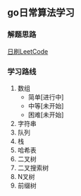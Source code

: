 ## go日常算法学习
### 解题思路
[日刷LeetCode](https://inkdp.cn/leetcode.html)
### 学习路线
1. 数组
    * 简单[进行中]
    * 中等[未开始]
    * 困难[未开始]
2. 字符串
3. 队列
4. 栈
5. 哈希表
6. 二叉树
7. 二叉搜索树
8. N叉树
9. 前缀树